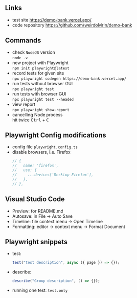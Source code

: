 
## Links

- test site https://demo-bank.vercel.app/  
- code repository https://github.com/weirdoMrln/demo-bank

## Commands

- check `NodeJS` version  
  `node -v`
- new project with Playwright  
  `npm init playwright@latest`
- record tests for given site  
  `npx playwright codegen https://demo-bank.vercel.app/`
- run tests without browser GUI  
  `npx playwright test`
- run tests with browser GUI  
  `npx playwright test --headed`
- view report  
  `npx playwright show-report`
- cancelling Node process  
  hit twice <kbd>Ctrl</kbd> + <kbd>C</kbd>

## Playwright Config modifications

- config file `playwright.config.ts`
- disable browsers, i.e. Firefox
  ```javascript
  // {
  //   name: 'firefox',
  //   use: {
  //     ...devices['Desktop Firefox'],
  //   },
  // },
  ```

## Visual Studio Code

- Preview: for README.md
- Autosave: in File -> Auto Save
- Timeline: file context menu -> Open Timeline
- Formatting: editor -> context menu -> Format Document

## Playwright snippets

- test:
  ```javascript
  test("test description", async ({ page }) => {});
  ```
- describe:

  ```javascript
  describe("Group description", () => {});
  ```

- running one test: `test.only`
